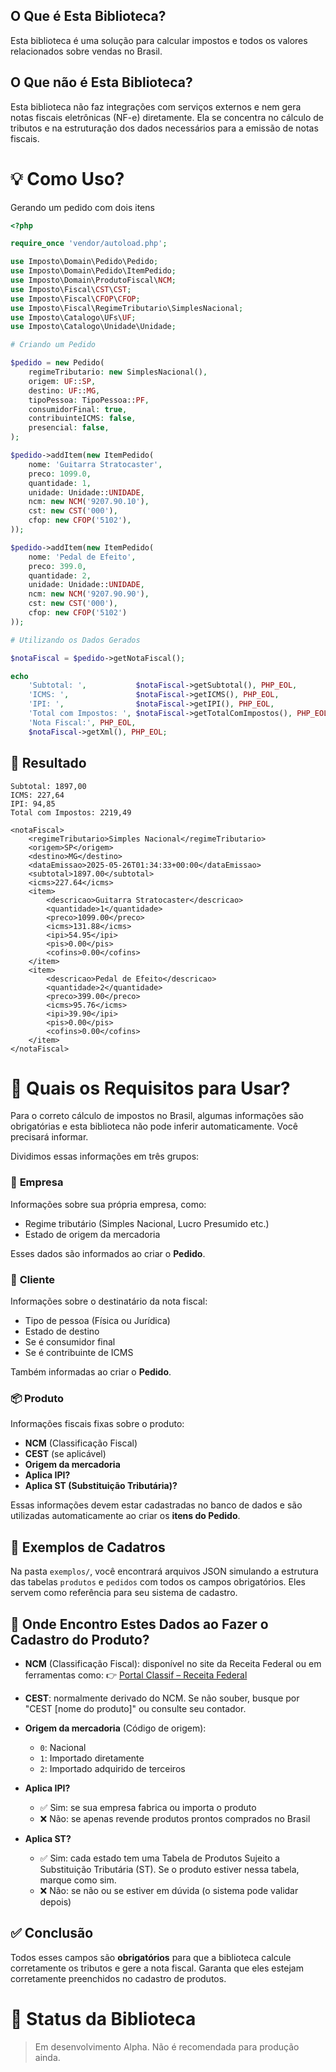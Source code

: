 ## O Que é Esta Biblioteca?

Esta biblioteca é uma solução para calcular impostos e todos os valores relacionados sobre vendas no Brasil.

## O Que **não** é Esta Biblioteca?

Esta biblioteca não faz integrações com serviços externos e nem gera notas fiscais eletrônicas (NF-e) diretamente. Ela se concentra no cálculo de tributos e na estruturação dos dados necessários para a emissão de notas fiscais.

# 💡 Como Uso?

Gerando um pedido com dois itens

```php
<?php

require_once 'vendor/autoload.php';

use Imposto\Domain\Pedido\Pedido;
use Imposto\Domain\Pedido\ItemPedido;
use Imposto\Domain\ProdutoFiscal\NCM;
use Imposto\Fiscal\CST\CST;
use Imposto\Fiscal\CFOP\CFOP;
use Imposto\Fiscal\RegimeTributario\SimplesNacional;
use Imposto\Catalogo\UFs\UF;
use Imposto\Catalogo\Unidade\Unidade;

# Criando um Pedido

$pedido = new Pedido(
    regimeTributario: new SimplesNacional(),
    origem: UF::SP,
    destino: UF::MG,
    tipoPessoa: TipoPessoa::PF,
    consumidorFinal: true,
    contribuinteICMS: false,
    presencial: false,
);

$pedido->addItem(new ItemPedido(
    nome: 'Guitarra Stratocaster',
    preco: 1099.0,
    quantidade: 1,
    unidade: Unidade::UNIDADE,
    ncm: new NCM('9207.90.10'),
    cst: new CST('000'),
    cfop: new CFOP('5102'),
));

$pedido->addItem(new ItemPedido(
    nome: 'Pedal de Efeito',
    preco: 399.0,
    quantidade: 2,
    unidade: Unidade::UNIDADE,
    ncm: new NCM('9207.90.90'),
    cst: new CST('000'),
    cfop: new CFOP('5102')
));

# Utilizando os Dados Gerados

$notaFiscal = $pedido->getNotaFiscal();

echo
    'Subtotal: ',           $notaFiscal->getSubtotal(), PHP_EOL,
    'ICMS: ',               $notaFiscal->getICMS(), PHP_EOL,
    'IPI: ',                $notaFiscal->getIPI(), PHP_EOL,
    'Total com Impostos: ', $notaFiscal->getTotalComImpostos(), PHP_EOL,
    'Nota Fiscal:', PHP_EOL,
    $notaFiscal->getXml(), PHP_EOL;

```

## 🚀 Resultado

```
Subtotal: 1897,00
ICMS: 227,64
IPI: 94,85
Total com Impostos: 2219,49

<notaFiscal>
    <regimeTributario>Simples Nacional</regimeTributario>
    <origem>SP</origem>
    <destino>MG</destino>
    <dataEmissao>2025-05-26T01:34:33+00:00</dataEmissao>
    <subtotal>1897.00</subtotal>
    <icms>227.64</icms>
    <item>
        <descricao>Guitarra Stratocaster</descricao>
        <quantidade>1</quantidade>
        <preco>1099.00</preco>
        <icms>131.88</icms>
        <ipi>54.95</ipi>
        <pis>0.00</pis>
        <cofins>0.00</cofins>
    </item>
    <item>
        <descricao>Pedal de Efeito</descricao>
        <quantidade>2</quantidade>
        <preco>399.00</preco>
        <icms>95.76</icms>
        <ipi>39.90</ipi>
        <pis>0.00</pis>
        <cofins>0.00</cofins>
    </item>
</notaFiscal>
```

# 📝 Quais os Requisitos para Usar?

Para o correto cálculo de impostos no Brasil, algumas informações são obrigatórias e esta biblioteca não pode inferir automaticamente. Você precisará informar.

Dividimos essas informações em três grupos:

### 🏢 **Empresa**

Informações sobre sua própria empresa, como:

* Regime tributário (Simples Nacional, Lucro Presumido etc.)
* Estado de origem da mercadoria

Esses dados são informados ao criar o **Pedido**.

### 👤 **Cliente**

Informações sobre o destinatário da nota fiscal:

* Tipo de pessoa (Física ou Jurídica)
* Estado de destino
* Se é consumidor final
* Se é contribuinte de ICMS

Também informadas ao criar o **Pedido**.

### 📦 **Produto**

Informações fiscais fixas sobre o produto:

* **NCM** (Classificação Fiscal)
* **CEST** (se aplicável)
* **Origem da mercadoria**
* **Aplica IPI?**
* **Aplica ST (Substituição Tributária)?**

Essas informações devem estar cadastradas no banco de dados e são utilizadas automaticamente ao criar os **itens do Pedido**.

## 🧾 Exemplos de Cadatros

Na pasta `exemplos/`, você encontrará arquivos JSON simulando a estrutura das tabelas `produtos` e `pedidos` com todos os campos obrigatórios. Eles servem como referência para seu sistema de cadastro.

## 📃 Onde Encontro Estes Dados ao Fazer o Cadastro do Produto?

* **NCM** (Classificação Fiscal): disponível no site da Receita Federal ou em ferramentas como:
  👉 [Portal Classif – Receita Federal](https://portalunico.siscomex.gov.br/classif/#/sumario)

* **CEST**: normalmente derivado do NCM. Se não souber, busque por "CEST \[nome do produto]" ou consulte seu contador.

* **Origem da mercadoria** (Código de origem):

  * `0`: Nacional
  * `1`: Importado diretamente
  * `2`: Importado adquirido de terceiros

* **Aplica IPI?**

  * ✅ Sim: se sua empresa fabrica ou importa o produto
  * ❌ Não: se apenas revende produtos prontos comprados no Brasil

* **Aplica ST?**

  * ✅ Sim: cada estado tem uma Tabela de Produtos Sujeito a Substituição Tributária (ST). Se o produto estiver nessa tabela, marque como sim.
  * ❌ Não: se não ou se estiver em dúvida (o sistema pode validar depois)

## ✅ Conclusão

Todos esses campos são **obrigatórios** para que a biblioteca calcule corretamente os tributos e gere a nota fiscal.
Garanta que eles estejam corretamente preenchidos no cadastro de produtos.

# 📍 Status da Biblioteca

> Em desenvolvimento Alpha. Não é recomendada para produção ainda.
